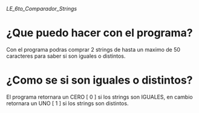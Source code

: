 _LE_6to_Comparador_Strings_

# ¿Que puedo hacer con el programa?

Con el programa podras comprar 2 strings de hasta un maximo de 50 caracteres para saber si son iguales o distintos.

# ¿Como se si son iguales o distintos?

El programa retornara un CERO [ 0 ] si los strings son IGUALES, en cambio retornara un UNO [ 1 ] si los strings son distintos.
